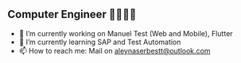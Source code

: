 ## Computer Engineer 👩‍💻👨‍🎓
 - 🔭 I’m currently working on Manuel Test (Web and Mobile), Flutter
 - 🌱 I’m currently learning SAP and Test Automation
 - 📫 How to reach me: Mail on aleynaserbestt@outlook.com
